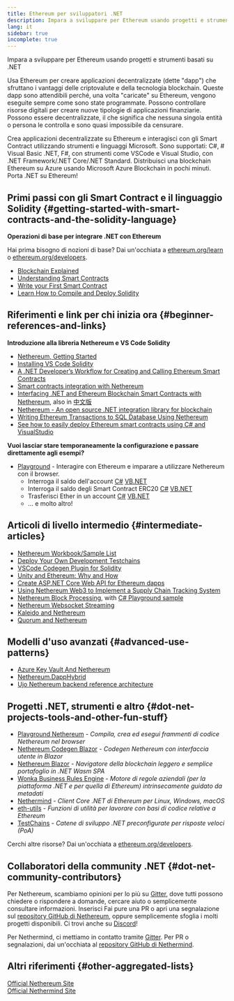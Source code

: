 ```yaml
---
title: Ethereum per sviluppatori .NET
description: Impara a sviluppare per Ethereum usando progetti e strumenti basati su .NET
lang: it
sidebar: true
incomplete: true
---
```


<div class="featured">Impara a sviluppare per Ethereum usando progetti e strumenti basati su .NET</div>

Usa Ethereum per creare applicazioni decentralizzate (dette "dapp") che sfruttano i vantaggi delle criptovalute e della tecnologia blockchain. Queste dapp sono attendibili perché, una volta "caricate" su Ethereum, vengono eseguite sempre come sono state programmate. Possono controllare risorse digitali per creare nuove tipologie di applicazioni finanziarie. Possono essere decentralizzate, il che significa che nessuna singola entità o persona le controlla e sono quasi impossibile da censurare.

Crea applicazioni decentralizzate su Ethereum e interagisci con gli Smart Contract utilizzando strumenti e linguaggi Microsoft. Sono supportati: C#, # Visual Basic .NET, F#, con strumenti come VSCode e Visual Studio, con .NET Framework/.NET Core/.NET Standard. Distribuisci una blockchain Ethereum su Azure usando Microsoft Azure Blockchain in pochi minuti. Porta .NET su Ethereum!

## Primi passi con gli Smart Contract e il linguaggio Solidity {#getting-started-with-smart-contracts-and-the-solidity-language}

**Operazioni di base per integrare .NET con Ethereum**

Hai prima bisogno di nozioni di base? Dai un'occhiata a [ethereum.org/learn](/learn/) o [ethereum.org/developers](/developers/).

- [Blockchain Explained](https://kauri.io/article/d55684513211466da7f8cc03987607d5/blockchain-explained)
- [Understanding Smart Contracts](https://kauri.io/article/e4f66c6079e74a4a9b532148d3158188/ethereum-101-part-5-the-smart-contract)
- [Write your First Smart Contract](https://kauri.io/article/124b7db1d0cf4f47b414f8b13c9d66e2/remix-ide-your-first-smart-contract)
- [Learn How to Compile and Deploy Solidity](https://kauri.io/article/973c5f54c4434bb1b0160cff8c695369/understanding-smart-contract-compilation-and-deployment)

## Riferimenti e link per chi inizia ora {#beginner-references-and-links}

**Introduzione alla libreria Nethereum e VS Code Solidity**

- [Nethereum, Getting Started](https://docs.nethereum.com/en/latest/getting-started/)
- [Installing VS Code Solidity](https://marketplace.visualstudio.com/items?itemName=JuanBlanco.solidity)
- [A .NET Developer’s Workflow for Creating and Calling Ethereum Smart Contracts](https://medium.com/coinmonks/a-net-developers-workflow-for-creating-and-calling-ethereum-smart-contracts-44714f191db2)
- [Smart contracts integration with Nethereum](https://kauri.io/#collections/getting%20started/smart-contracts-integration-with-nethereum/#smart-contracts-integration-with-nethereum)
- [Interfacing .NET and Ethereum Blockchain Smart Contracts with Nethereum](https://medium.com/my-blockchain-development-daily-journey/interfacing-net-and-ethereum-blockchain-smart-contracts-with-nethereum-2fa3729ac933), also in [中文版](https://medium.com/my-blockchain-development-daily-journey/%E4%BD%BF%E7%94%A8nethereum%E9%80%A3%E6%8E%A5-net%E5%92%8C%E4%BB%A5%E5%A4%AA%E7%B6%B2%E5%8D%80%E5%A1%8A%E9%8F%88%E6%99%BA%E8%83%BD%E5%90%88%E7%B4%84-4a96d35ad1e1)
- [Nethereum - An open source .NET integration library for blockchain](https://kauri.io/#collections/a%20hackathon%20survival%20guide/nethereum-an-open-source-.net-integration-library/)
- [Writing Ethereum Transactions to SQL Database Using Nethereum](https://medium.com/coinmonks/writing-ethereum-transactions-to-sql-database-using-nethereum-fd94e0e4fa36)
- [See how to easily deploy Ethereum smart contracts using C# and VisualStudio](https://koukia.ca/deploy-ethereum-smart-contracts-using-c-and-visualstudio-5be188ae928c)

**Vuoi lasciar stare temporaneamente la configurazione e passare direttamente agli esempi?**

- [Playground](http://playground.nethereum.com/) - Interagire con Ethereum e imparare a utilizzare Nethereum con il browser.
  - Interroga il saldo dell'account [C#](http://playground.nethereum.com/csharp/id/1001) [VB.NET](http://playground.nethereum.com/vb/id/2001)
  - Interroga il saldo degli Smart Contract ERC20 [C#](http://playground.nethereum.com/csharp/id/1005) [VB.NET](http://playground.nethereum.com/vb/id/2004)
  - Trasferisci Ether in un account [C#](http://playground.nethereum.com/csharp/id/1003) [VB.NET](http://playground.nethereum.com/vb/id/2003)
  - ... e molto altro!

## Articoli di livello intermedio {#intermediate-articles}

- [Nethereum Workbook/Sample List](http://docs.nethereum.com/en/latest/Nethereum.Workbooks/docs/)
- [Deploy Your Own Development Testchains](https://github.com/Nethereum/Testchains)
- [VSCode Codegen Plugin for Solidity](https://docs.nethereum.com/en/latest/nethereum-codegen-vscodesolidity/)
- [Unity and Ethereum: Why and How](https://www.raywenderlich.com/5509-unity-and-ethereum-why-and-how)
- [Create ASP.NET Core Web API for Ethereum dapps](https://tech-mint.com/blockchain/create-asp-net-core-web-api-for-ethereum-dapps/)
- [Using Nethereum Web3 to Implement a Supply Chain Tracking System](http://blog.pomiager.com/post/using-nethereum-web3-to-implement-a-supply-chain-traking-system4)
- [Nethereum Block Processing](https://nethereum.readthedocs.io/en/latest/nethereum-block-processing-detail/), with [C# Playground sample](http://playground.nethereum.com/csharp/id/1025)
- [Nethereum Websocket Streaming](https://nethereum.readthedocs.io/en/latest/nethereum-subscriptions-streaming/)
- [Kaleido and Nethereum](https://kaleido.io/kaleido-and-nethereum/)
- [Quorum and Nethereum](https://github.com/Nethereum/Nethereum/blob/master/src/Nethereum.Quorum/README.md)

## Modelli d'uso avanzati {#advanced-use-patterns}

- [Azure Key Vault And Nethereum](https://github.com/Azure-Samples/bc-community-samples/tree/master/akv-nethereum)
- [Nethereum.DappHybrid](https://github.com/Nethereum/Nethereum.DappHybrid)
- [Ujo Nethereum backend reference architecture](https://docs.nethereum.com/en/latest/nethereum-ujo-backend-sample/)

## Progetti .NET, strumenti e altro {#dot-net-projects-tools-and-other-fun-stuff}

- [Playground Nethereum](http://playground.nethereum.com/) - _Compila, crea ed esegui frammenti di codice Nethereum nel browser_
- [Nethereum Codegen Blazor](https://github.com/Nethereum/Nethereum.CodeGen.Blazor) - _Codegen Nethereum con interfaccia utente in Blazor_
- [Nethereum Blazor](https://github.com/Nethereum/NethereumBlazor) - _Navigatore della blockchain leggero e semplice portafoglio in .NET Wasm SPA_
- [Wonka Business Rules Engine](https://docs.nethereum.com/en/latest/wonka/) - _Motore di regole aziendali (per la piattaforma .NET e per quella di Ethereum) intrinsecamente guidato da metadati_
- [Nethermind](https://github.com/NethermindEth/nethermind) - _Client Core .NET di Ethereum per Linux, Windows, macOS_
- [eth-utils](https://github.com/ethereum/eth-utils/) - _Funzioni di utilità per lavorare con basi di codice relative a Ethereum_
- [TestChains](https://github.com/Nethereum/TestChains) - _Catene di sviluppo .NET preconfigurate per risposte veloci (PoA)_

Cerchi altre risorse? Dai un'occhiata a [ethereum.org/developers](/developers/).

## Collaboratori della community .NET {#dot-net-community-contributors}

Per Nethereum, scambiamo opinioni per lo più su [Gitter](https://gitter.im/Nethereum/Nethereum), dove tutti possono chiedere o rispondere a domande, cercare aiuto o semplicemente consultare informazioni. Inserisci Fai pure una PR o apri una segnalazione sul [repository GitHub di Nethereum](https://github.com/Nethereum), oppure semplicemente sfoglia i molti progetti disponibili. Ci trovi anche su [Discord](https://discord.gg/jQPrR58FxX)!

Per Nethermind, ci mettiamo in contatto tramite [Gitter](https://gitter.im/nethermindeth/nethermind). Per PR o segnalazioni, dai un'occhiata al [repository GitHub di Nethermind](https://github.com/NethermindEth/nethermind).

## Altri riferimenti {#other-aggregated-lists}

[Official Nethereum Site](https://nethereum.com/)  
[Official Nethermind Site](https://nethermind.io/)
